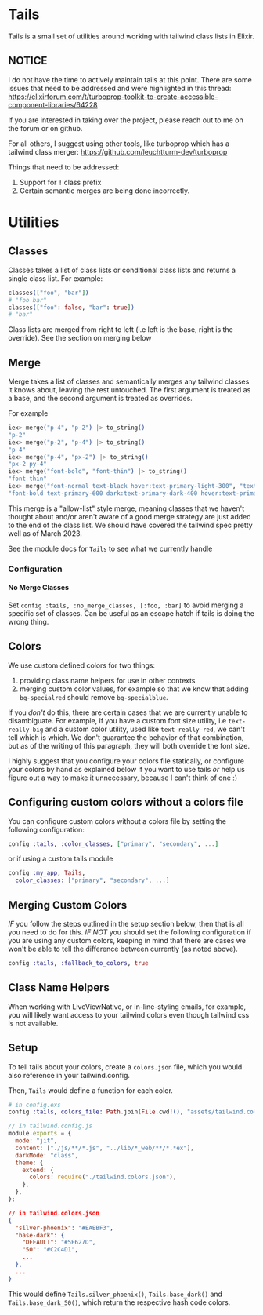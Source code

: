 # Tails

Tails is a small set of utilities around working with tailwind class lists in Elixir.

## NOTICE

I do not have the time to actively maintain tails at this point. There are some issues that need to be addressed and were highlighted in this thread:
https://elixirforum.com/t/turboprop-toolkit-to-create-accessible-component-libraries/64228

If you are interested in taking over the project, please reach out to me on the forum or on github.

For all others, I suggest using other tools, like turboprop which has a tailwind class merger: https://github.com/leuchtturm-dev/turboprop

Things that need to be addressed:

1. Support for `!` class prefix
2. Certain semantic merges are being done incorrectly.

# Utilities

## Classes

Classes takes a list of class lists or conditional class lists and returns a single class list. For example:

```elixir
classes(["foo", "bar"])
# "foo bar"
classes(["foo": false, "bar": true])
# "bar"
```

Class lists are merged from right to left (i.e left is the base, right is the override). See the section on merging below

## Merge

Merge takes a list of classes and semantically merges any tailwind classes it knows about, leaving the rest untouched. The first argument is treated as a base, and the second argument is treated as overrides.

For example

```elixir
iex> merge("p-4", "p-2") |> to_string()
"p-2"
iex> merge("p-2", "p-4") |> to_string()
"p-4"
iex> merge("p-4", "px-2") |> to_string()
"px-2 py-4"
iex> merge("font-bold", "font-thin") |> to_string()
"font-thin"
iex> merge("font-normal text-black hover:text-primary-light-300", "text-primary-600 dark:text-primary-dark-400 font-bold") |> to_string()
"font-bold text-primary-600 dark:text-primary-dark-400 hover:text-primary-light-300"
```

This merge is a "allow-list" style merge, meaning classes that we haven't thought about and/or aren't aware of a good merge strategy are just added to the end of the class list. We should have covered the tailwind spec pretty well as of March 2023.

See the module docs for `Tails` to see what we currently handle

### Configuration

#### No Merge Classes

Set `config :tails, :no_merge_classes, [:foo, :bar]` to avoid merging a specific set of classes. Can be useful as an escape hatch if tails is doing the wrong thing.

## Colors

We use custom defined colors for two things:

1. providing class name helpers for use in other contexts
2. merging custom color values, for example so that we know that adding `bg-specialred` should remove `bg-specialblue`.

If you _don't_ do this, there are certain cases that we are currently unable to disambiguate. For example, if you have a custom font size utility, i.e `text-really-big` and a custom color utility, used like `text-really-red`, we can't tell which is which. We don't guarantee the behavior of that combination, but as of the writing of this paragraph, they will both override the font size.

I highly suggest that you configure your colors file statically, or configure your colors by hand as explained below if you want to use tails _or_ help us figure out a way to make it unnecessary, because I can't think of one :)

## Configuring custom colors without a colors file

You can configure custom colors without a colors file by setting the following configuration:

```elixir
config :tails, :color_classes, ["primary", "secondary", ...]
```

or if using a custom tails module

```elixir
config :my_app, Tails,
  color_classes: ["primary", "secondary", ...]
```

## Merging Custom Colors

_IF_ you follow the steps outlined in the setup section below, then that is all you need to do for this. _IF NOT_ you should set the following configuration if you are using any custom colors, keeping in mind that there are cases we won't be able to tell the difference between currently (as noted above).

```elixir
config :tails, :fallback_to_colors, true
```

## Class Name Helpers

When working with LiveViewNative, or in-line-styling emails, for example, you will likely want access to your tailwind colors even though tailwind css is not available.

## Setup

To tell tails about your colors, create a `colors.json` file, which you would also reference in your tailwind.config.

Then, `Tails` would define a function for each color.

```elixir
# in config.exs
config :tails, colors_file: Path.join(File.cwd!(), "assets/tailwind.colors.json")
```

```js
// in tailwind.config.js
module.exports = {
  mode: "jit",
  content: ["./js/**/*.js", "../lib/*_web/**/*.*ex"],
  darkMode: "class",
  theme: {
    extend: {
      colors: require("./tailwind.colors.json"),
    },
  },
};
```

```json
// in tailwind.colors.json
{
  "silver-phoenix": "#EAEBF3",
  "base-dark": {
    "DEFAULT": "#5E627D",
    "50": "#C2C4D1",
    ...
  },
  ...
}
```

This would define `Tails.silver_phoenix()`, `Tails.base_dark()` and `Tails.base_dark_50()`, which return the respective hash code colors.

